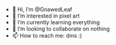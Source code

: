 - 👋 Hi, I’m @GnawedLeaf
- 👀 I’m interested in pixel art
- 🌱 I’m currently learning everything
- 💞️ I’m looking to collaborate on nothing
- 📫 How to reach me: dms :)

<!---
GnawedLeaf/GnawedLeaf is a ✨ special ✨ repository because its `README.md` (this file) appears on your GitHub profile.
You can click the Preview link to take a look at your changes.
--->
